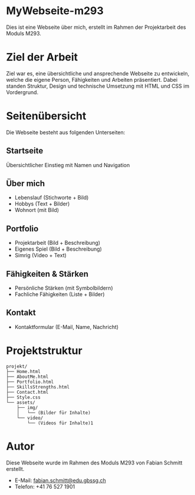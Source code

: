 # MyWebseite-m293

Dies ist eine Webseite über mich, erstellt im Rahmen der Projektarbeit des Moduls M293.

# Ziel der Arbeit
Ziel war es, eine übersichtliche und ansprechende Webseite zu entwickeln, welche die eigene Person, Fähigkeiten und Arbeiten präsentiert. Dabei standen Struktur, Design und technische Umsetzung mit HTML und CSS im Vordergrund.

# Seitenübersicht
Die Webseite besteht aus folgenden Unterseiten:

## Startseite
Übersichtlicher Einstieg mit Namen und Navigation

## Über mich
- Lebenslauf (Stichworte + Bild)
- Hobbys (Text + Bilder)
- Wohnort (mit Bild)

## Portfolio
- Projektarbeit (Bild + Beschreibung)
- Eigenes Spiel (Bild + Beschreibung)
- Simrig (Video + Text)

## Fähigkeiten & Stärken
- Persönliche Stärken (mit Symbolbildern)
- Fachliche Fähigkeiten (Liste + Bilder)

## Kontakt
- Kontaktformular (E-Mail, Name, Nachricht)

# Projektstruktur 

```
projekt/
├── Home.html
├── AboutMe.html
├── Portfolio.html
├── SkillsStrengths.html
├── Contact.html
├── Style.css
└── assets/
    ├── img/
    │   └── (Bilder für Inhalte)
    └── video/
        └── (Videos für Inhalte)1
```    


# Autor
Diese Webseite wurde im Rahmen des Moduls M293 von Fabian Schmitt erstellt.

- E-Mail: fabian.schmitt@edu.gbssg.ch
- Telefon: +41 76 527 1901